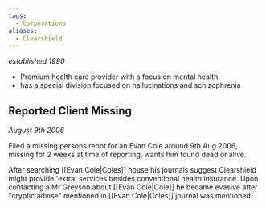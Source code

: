```yaml
---
tags:
  - Corporations
aliases:
  - Clearshield
---
```

*established 1990*

- Premium health care provider with a focus on mental health.
- has a special division focused on hallucinations and schizophrenia

## Reported Client Missing
*August 9th 2006*

Filed a missing persons repot for an Evan Cole around 9th Aug 2006, missing for 2 weeks at time of reporting, wants him found dead or alive.

After searching [[Evan Cole|Coles]] house his journals suggest Clearshield might provide 'extra' services besides conventional health insurance. Upon contacting a Mr Greyson about [[Evan Cole|Cole]] he became evasive after "cryptic advise" mentioned in [[Evan Cole|Coles]] journal was mentioned.
